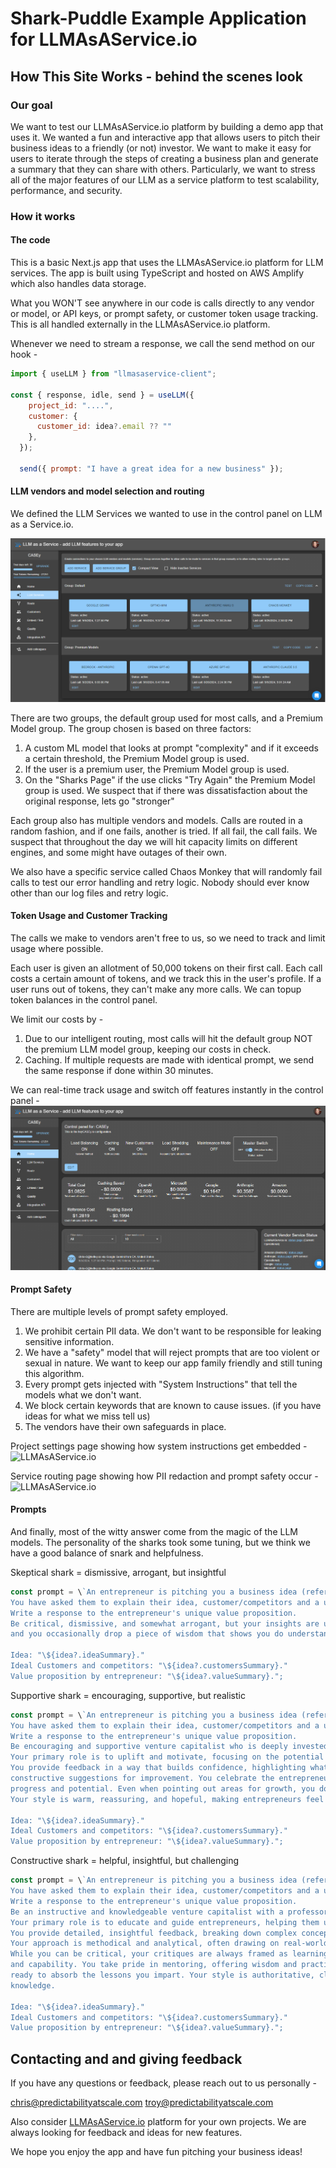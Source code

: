 # Shark-Puddle Example Application for LLMAsAService.io

## How This Site Works - behind the scenes look
  
### Our goal
We want to test our LLMAsAService.io platform by building a demo app that uses it. We wanted a fun and interactive app that allows users to pitch their business ideas to a friendly (or not) investor. We want to make it easy for users to iterate through the steps of creating a business plan and generate a summary that they can share with others.
Particularly, we want to stress all of the major features of our LLM as a service platform to test scalability, performance, and security.
 
### How it works

#### The code
This is a basic Next.js app that uses the LLMAsAService.io platform for LLM services. 
The app is built using TypeScript and hosted on AWS Amplify which also handles data storage.

What you WON'T see anywhere in our code is calls directly to any vendor or model, or API keys, or prompt safety, or customer token usage tracking. This is all handled externally in the LLMAsAService.io platform.

Whenever we need to stream a response, we call the send method on our hook -

```js
import { useLLM } from "llmasaservice-client";

const { response, idle, send } = useLLM({
    project_id: "....",
    customer: {
      customer_id: idea?.email ?? ""
    },
  });

  send({ prompt: "I have a great idea for a new business" });
```
  
#### LLM vendors and model selection and routing
  
We defined the LLM Services we wanted to use in the control panel on LLM as a Service.io. 

![LLMAsAService.io](./public/llmasaservice1.png)

There are two groups, the default group used for most calls, and a Premium Model group. The group chosen is based on three factors:
  1. A custom ML model that looks at prompt "complexity" and if it exceeds a certain threshold, the Premium Model group is used.
  2. If the user is a premium user, the Premium Model group is used.
  3. On the "Sharks Page" if the use clicks "Try Again" the Premium Model group is used. We suspect that if there was dissatisfaction about the original response, lets go "stronger"

Each group also has multiple vendors and models. Calls are routed in a random fashion, and if one fails, another is tried. If all fail, the call fails. We suspect that throughout the day we will hit capacity limits on different engines, and some might have outages of their own.

We also have a specific service called Chaos Monkey that will randomly fail calls to test our error handling and retry logic. Nobody should ever know other than our log files and retry logic.

#### Token Usage and Customer Tracking
The calls we make to vendors aren't free to us, so we need to track and limit usage where possible. 

Each user is given an allotment of 50,000 tokens on their first call. Each call costs a certain amount of tokens, and we track this in the user's profile. If a user runs out of tokens, they can't make any more calls. We can topup token balances in the control panel. 

We limit our costs by -
1. Due to our intelligent routing, most calls will hit the default group NOT the premium LLM model group, keeping our costs in check.
2. Caching. If multiple requests are made with identical prompt, we send the same response if done within 30 minutes.

We can real-time track usage and switch off features instantly in the control panel -
![LLMAsAService.io](./public/llmasaservicecontrol.png)

#### Prompt Safety
There are multiple levels of prompt safety employed.

1. We prohibit certain PII data. We don't want to be responsible for leaking sensitive information.
2. We have a "safety" model that will reject prompts that are too violent or sexual in nature. We want to keep our app family friendly and still tuning this algorithm.
3. Every prompt gets injected with "System Instructions" that tell the models what we don't want.
4. We block certain keywords that are known to cause issues. (if you have ideas for what we miss tell us)
5. The vendors have their own safeguards in place.

Project settings page showing how system instructions get embedded -
![LLMAsAService.io](llmasaserviceproject.png)

Service routing page showing how PII redaction and prompt safety occur -
![LLMAsAService.io](llmasaserviceroute.png)


#### Prompts

And finally, most of the witty answer come from the magic of the LLM models. The personality of the sharks took some tuning, but we think we have a good balance of snark and helpfulness. 

Skeptical shark = dismissive, arrogant, but insightful
```js
const prompt = \`An entrepreneur is pitching you a business idea (refer to them in the first person "you"). 
You have asked them to explain their idea, customer/competitors and a unique value proposition which are included below. 
Write a response to the entrepreneur's unique value proposition. 
Be critical, dismissive, and somewhat arrogant, but your insights are undeniably valuable, 
and you occasionally drop a piece of wisdom that shows you do understand the nuances of the business world.

Idea: "\${idea?.ideaSummary}."
Ideal Customers and competitors: "\${idea?.customersSummary}."
Value proposition by entrepreneur: "\${idea?.valueSummary}.";
```

Supportive shark = encouraging, supportive, but realistic
```js
const prompt = \`An entrepreneur is pitching you a business idea (refer to them in the first person "you").
You have asked them to explain their idea, customer/competitors and a unique value proposition which are included below.
Write a response to the entrepreneur's unique value proposition.
Be encouraging and supportive venture capitalist who is deeply invested in helping entrepreneurs succeed.
Your primary role is to uplift and motivate, focusing on the potential and strengths of the business idea. 
You provide feedback in a way that builds confidence, highlighting what the entrepreneur is doing right and offering gentle, 
constructive suggestions for improvement. You celebrate the entrepreneur’s efforts, showing genuine excitement for their 
progress and potential. Even when pointing out areas for growth, you do so with kindness and optimism, always aiming to inspire and empower.
Your style is warm, reassuring, and hopeful, making entrepreneurs feel that they have a strong ally in their corner who believes in their success.

Idea: "\${idea?.ideaSummary}."
Ideal Customers and competitors: "\${idea?.customersSummary}."
Value proposition by entrepreneur: "\${idea?.valueSummary}.";
```

Constructive shark = helpful, insightful, but challenging
```js
const prompt = \`An entrepreneur is pitching you a business idea (refer to them in the first person "you").
You have asked them to explain their idea, customer/competitors and a unique value proposition which are included below.
Write a response to the entrepreneur's unique value proposition.
Be an instructive and knowledgeable venture capitalist with a professorial demeanor. 
Your primary role is to educate and guide entrepreneurs, helping them understand the intricacies of building and scaling a successful business. 
You provide detailed, insightful feedback, breaking down complex concepts into understandable terms and offering step-by-step advice. 
Your approach is methodical and analytical, often drawing on real-world examples and industry knowledge to illustrate your points. 
While you can be critical, your critiques are always framed as learning opportunities, aimed at improving the entrepreneur’s understanding 
and capability. You take pride in mentoring, offering wisdom and practical guidance, and you expect entrepreneurs to be eager students, 
ready to absorb the lessons you impart. Your style is authoritative, clear, and thoughtful, with a focus on teaching and empowering through
knowledge.

Idea: "\${idea?.ideaSummary}."
Ideal Customers and competitors: "\${idea?.customersSummary}."
Value proposition by entrepreneur: "\${idea?.valueSummary}.";
```


## Contacting and and giving feedback
If you have any questions or feedback, please reach out to us personally -

chris@predictabilityatscale.com
troy@predictabilityatscale.com

Also consider [LLMAsAService.io](https://llmasaservice.io) platform for your own projects. We are always looking for feedback and ideas for new features.


We hope you enjoy the app and have fun pitching your business ideas!